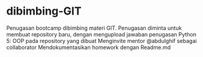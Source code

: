 # dibimbing-GIT
Penugasan bootcamp dibimbing materi GIT.
Penugasan diminta untuk membuat repository baru, dengan mengupload jawaban penugasan Python 5: OOP pada repository yang dibuat
Menginvite mentor @abdulghif sebagai collaborator
Mendokumentasikan homework dengan Readme.md
